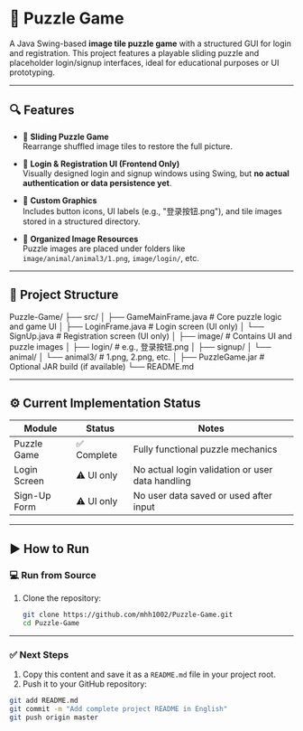 # 🧩 Puzzle Game

A Java Swing-based **image tile puzzle game** with a structured GUI for login and registration. This project features a playable sliding puzzle and placeholder login/signup interfaces, ideal for educational purposes or UI prototyping.

---

## 🔍 Features

- 🧩 **Sliding Puzzle Game**  
  Rearrange shuffled image tiles to restore the full picture.

- 👤 **Login & Registration UI (Frontend Only)**  
  Visually designed login and signup windows using Swing, but **no actual authentication or data persistence yet**.

- 🎨 **Custom Graphics**  
  Includes button icons, UI labels (e.g., "登录按钮.png"), and tile images stored in a structured directory.

- 📁 **Organized Image Resources**  
  Puzzle images are placed under folders like `image/animal/animal3/1.png`, `image/login/`, etc.

---

## 📁 Project Structure

Puzzle-Game/
├── src/
│ ├── GameMainFrame.java # Core puzzle logic and game UI
│ ├── LoginFrame.java # Login screen (UI only)
│ └── SignUp.java # Registration screen (UI only)
│
├── image/ # Contains UI and puzzle images
│ ├── login/ # e.g., 登录按钮.png
│ ├── signup/
│ └── animal/
│ └── animal3/ # 1.png, 2.png, etc.
│
├── PuzzleGame.jar # Optional JAR build (if available)
└── README.md

---

## ⚙️ Current Implementation Status

| Module       | Status     | Notes                                               |
|--------------|------------|-----------------------------------------------------|
| Puzzle Game  | ✅ Complete | Fully functional puzzle mechanics                   |
| Login Screen | ⚠️ UI only | No actual login validation or user data handling    |
| Sign-Up Form | ⚠️ UI only | No user data saved or used after input              |

---

## ▶️ How to Run

### 💻 Run from Source

1. Clone the repository:
   ```bash
   git clone https://github.com/mhh1002/Puzzle-Game.git
   cd Puzzle-Game

---

### ✅ Next Steps

1. Copy this content and save it as a `README.md` file in your project root.
2. Push it to your GitHub repository:

```bash
git add README.md
git commit -m "Add complete project README in English"
git push origin master
